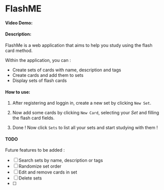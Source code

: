 # FlashME
#### Video Demo:  <URL HERE>
#### Description:
FlashMe is a web application that aims to help you study using the flash card method.

Within the application, you can :

- Create sets of cards with name, description and tags
- Create cards and add them to sets
- Display sets of flash cards

#### How to use:

1. After registering and loggin in, create a new set by clicking `New Set`.

2. Now add some cards by clicking `New Card`, selecting your *Set* and filling the flash card fields.

3. Done ! Now click `Sets` to list all your sets and start studying with them !

#### TODO

Future features to be added :

- [ ] Search sets by name, description or tags
- [ ] Randomize set order
- [ ] Edit and remove cards in set
- [ ] Delete sets
- [ ] 